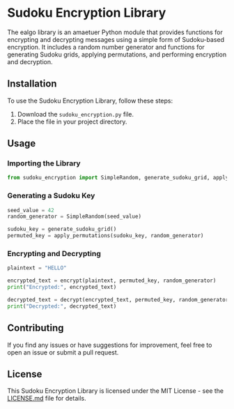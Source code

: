 # Sudoku Encryption Library

The ealgo library is an amaetuer Python module that provides functions for encrypting and decrypting messages using a simple form of Sudoku-based encryption. It includes a random number generator and functions for generating Sudoku grids, applying permutations, and performing encryption and decryption.

## Installation

To use the Sudoku Encryption Library, follow these steps:

1. Download the `sudoku_encryption.py` file.
2. Place the file in your project directory.

## Usage

### Importing the Library

```python
from sudoku_encryption import SimpleRandom, generate_sudoku_grid, apply_permutations, encrypt, decrypt
```

### Generating a Sudoku Key

```python
seed_value = 42
random_generator = SimpleRandom(seed_value)

sudoku_key = generate_sudoku_grid()
permuted_key = apply_permutations(sudoku_key, random_generator)
```

### Encrypting and Decrypting

```python
plaintext = "HELLO"

encrypted_text = encrypt(plaintext, permuted_key, random_generator)
print("Encrypted:", encrypted_text)

decrypted_text = decrypt(encrypted_text, permuted_key, random_generator)
print("Decrypted:", decrypted_text)
```

## Contributing

If you find any issues or have suggestions for improvement, feel free to open an issue or submit a pull request.

## License

This Sudoku Encryption Library is licensed under the MIT License - see the [LICENSE.md](LICENSE.md) file for details.

